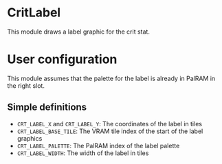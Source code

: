 
# CritLabel

This module draws a label graphic for the crit stat.

# User configuration

This module assumes that the palette for the label is already in PalRAM in the right slot.

## Simple definitions

  * `CRT_LABEL_X` and `CRT_LABEL_Y`: The coordinates of the label in tiles
  * `CRT_LABEL_BASE_TILE`: The VRAM tile index of the start of the label graphics
  * `CRT_LABEL_PALETTE`: The PalRAM index of the label palette
  * `CRT_LABEL_WIDTH`: The width of the label in tiles
